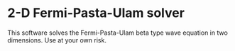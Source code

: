 2-D Fermi-Pasta-Ulam solver
===

This software solves the Fermi-Pasta-Ulam beta type wave equation in two dimensions.
Use at your own risk.
